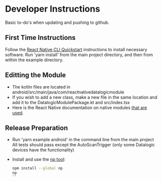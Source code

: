 # Developer Instructions

Basic to-do's when updating and pushing to github.

## First Time Instructions

Follow the [React Native CLI Quickstart](https://reactnative.dev/docs/environment-setup) instructions to install necessary software. Run 'yarn install' from the main project directory, and then from within the example directory.

## Editting the Module

* The kotlin files are located in android/src/main/java/com/reactnativedatalogicmodule
* If you wish to add a new class, make a new file in the same location and add it to the DatalogicModulePackage.kt and src/index.tsx
* Here is the React Native documentation on native modules [that are used](https://reactnative.dev/docs/native-modules-intro).

## Release Preparation

* Run 'yarn example android' in the command line from the main project
    All tests should pass except the AutoScanTrigger (only some Datalogic devices have the functionality)

* Install and use the [np tool](https://github.com/sindresorhus/np):

  ``` bash
  npm install --global np
  np
  ``
